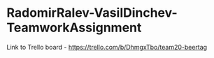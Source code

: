 # RadomirRalev-VasilDinchev-TeamworkAssignment

Link to Trello board - https://trello.com/b/DhmgxTbo/team20-beertag

